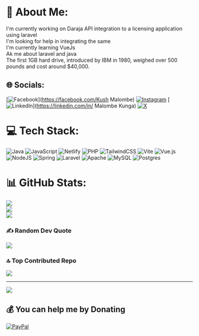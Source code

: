 # 💫 About Me:
I'm currently working on Daraja API integration to a licensing application using laravel <br>I'm looking for help in integrating the same<br>I'm currently learning VueJs<br>Ak me about laravel and java<br>The first 1GB hard drive, introduced by IBM in 1980, weighed over 500 pounds and cost around $40,000.


## 🌐 Socials:
[![Facebook](https://img.shields.io/badge/Facebook-%231877F2.svg?logo=Facebook&logoColor=white)](https://facebook.com/Kush Malombe) [![Instagram](https://img.shields.io/badge/Instagram-%23E4405F.svg?logo=Instagram&logoColor=white)](https://instagram.com/atriexz_4pato) [![LinkedIn](https://img.shields.io/badge/LinkedIn-%230077B5.svg?logo=linkedin&logoColor=white)](https://linkedin.com/in/ Malombe Kunga) [![X](https://img.shields.io/badge/X-black.svg?logo=X&logoColor=white)](https://x.com/atriexz) 

# 💻 Tech Stack:
![Java](https://img.shields.io/badge/java-%23ED8B00.svg?style=for-the-badge&logo=openjdk&logoColor=white) ![JavaScript](https://img.shields.io/badge/javascript-%23323330.svg?style=for-the-badge&logo=javascript&logoColor=%23F7DF1E) ![Netlify](https://img.shields.io/badge/netlify-%23000000.svg?style=for-the-badge&logo=netlify&logoColor=#00C7B7) ![PHP](https://img.shields.io/badge/php-%23777BB4.svg?style=for-the-badge&logo=php&logoColor=white) ![TailwindCSS](https://img.shields.io/badge/tailwindcss-%2338B2AC.svg?style=for-the-badge&logo=tailwind-css&logoColor=white) ![Vite](https://img.shields.io/badge/vite-%23646CFF.svg?style=for-the-badge&logo=vite&logoColor=white) ![Vue.js](https://img.shields.io/badge/vue.js-%2335495e.svg?style=for-the-badge&logo=vuedotjs&logoColor=%234FC08D) ![NodeJS](https://img.shields.io/badge/node.js-6DA55F?style=for-the-badge&logo=node.js&logoColor=white) ![Spring](https://img.shields.io/badge/spring-%236DB33F.svg?style=for-the-badge&logo=spring&logoColor=white) ![Laravel](https://img.shields.io/badge/laravel-%23FF2D20.svg?style=for-the-badge&logo=laravel&logoColor=white) ![Apache](https://img.shields.io/badge/apache-%23D42029.svg?style=for-the-badge&logo=apache&logoColor=white) ![MySQL](https://img.shields.io/badge/mysql-4479A1.svg?style=for-the-badge&logo=mysql&logoColor=white) ![Postgres](https://img.shields.io/badge/postgres-%23316192.svg?style=for-the-badge&logo=postgresql&logoColor=white)
# 📊 GitHub Stats:
![](https://github-readme-stats.vercel.app/api?username=atriexz4pato&theme=rose_pine&hide_border=false&include_all_commits=true&count_private=true)<br/>
![](https://github-readme-streak-stats.herokuapp.com/?user=atriexz4pato&theme=rose_pine&hide_border=false)<br/>
![](https://github-readme-stats.vercel.app/api/top-langs/?username=atriexz4pato&theme=rose_pine&hide_border=false&include_all_commits=true&count_private=true&layout=compact)

### ✍️ Random Dev Quote
![](https://quotes-github-readme.vercel.app/api?type=vetical&theme=radical)

### 🔝 Top Contributed Repo
![](https://github-contributor-stats.vercel.app/api?username=atriexz4pato&limit=5&theme=dark&combine_all_yearly_contributions=true)

---
[![](https://visitcount.itsvg.in/api?id=atriexz4pato&icon=2&color=12)](https://visitcount.itsvg.in)

  ## 💰 You can help me by Donating
  [![PayPal](https://img.shields.io/badge/PayPal-00457C?style=for-the-badge&logo=paypal&logoColor=white)](https://paypal.me/kungapatrick81@gmail.com) 

  
<!-- Proudly created with GPRM ( https://gprm.itsvg.in ) -->
